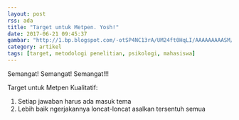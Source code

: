 ```yaml
---
layout: post
rss: ada
title: "Target untuk Metpen. Yosh!"
date: 2017-06-21 09:45:37
gambar: "http://1.bp.blogspot.com/-otSP4NC13rA/UM24ft0HqLI/AAAAAAAAASM/CG4p0f9g1XA/s1600/11.jpg"
category: artikel
tags: [target, metodologi penelitian, psikologi, mahasiswa]
---
```


Semangat! Semangat! Semangat!!!

Target untuk Metpen Kualitatif:

1. Setiap jawaban harus ada masuk tema
2. Lebih baik ngerjakannya loncat-loncat asalkan tersentuh semua